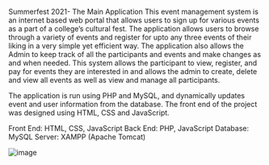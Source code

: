 
Summerfest 2021- The Main Application
This event management system is an internet based web portal that allows users to sign up for various events as a part of a college’s cultural fest. The application allows users to browse through a variety of events and register for upto any three events of their liking in a very simple yet efficient way. The application also allows the Admin to keep track of all the participants and events and make changes as and when needed. This system allows the participant to view, register, and pay for events they are interested in and allows the admin to create, delete and view all events as well as view and manage all participants.

The application is run using PHP and MySQL, and dynamically updates event and user information from the database. The front end of the project was designed using HTML, CSS and JavaScript.

Front End: HTML, CSS, JavaScript
Back End: PHP, JavaScript
Database: MySQL
Server: XAMPP (Apache Tomcat)

![image](https://user-images.githubusercontent.com/64646306/121797887-b913fc00-cc40-11eb-9e14-7134f482fa61.png)


